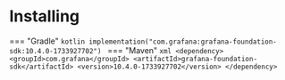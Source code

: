 # Installing

=== "Gradle"
    ```kotlin
    implementation("com.grafana:grafana-foundation-sdk:10.4.0-1733927702")
    ```
=== "Maven"
    ```xml
    <dependency>
        <groupId>com.grafana</groupId>
        <artifactId>grafana-foundation-sdk</artifactId>
        <version>10.4.0-1733927702</version>
    </dependency>
    ```
